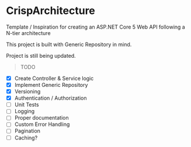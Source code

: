 # CrispArchitecture
Template / Inspiration for creating an ASP.NET Core 5 Web API following a N-tier architecture

This project is built with Generic Repository in mind.

Project is still being updated.

>TODO 
- [x] Create Controller & Service logic
- [x] Implement Generic Repository
- [x] Versioning
- [x] Authentication / Authorization
- [ ] Unit Tests
- [ ] Logging
- [ ] Proper documentation
- [ ] Custom Error Handling
- [ ] Pagination
- [ ] Caching?
